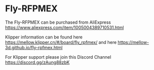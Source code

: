 # Fly-RFPMEX

The Fly-RFPMEX can be purchased from AliExpress https://www.aliexpress.com/item/1005004389710531.html

Klipper information can be found here https://mellow.klipper.cn/#/board/fly_rpfmex/ and here https://mellow-3d.github.io/fly-rpfmex.html

For Klipper support please join this Discord Channel https://discord.gg/zAung88zbK
